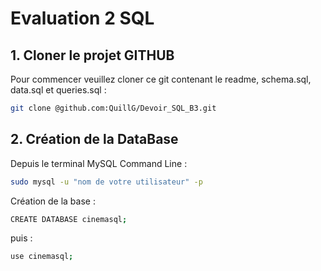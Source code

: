 # Evaluation 2 SQL

## 1. Cloner le projet GITHUB
Pour commencer veuillez cloner ce git contenant le readme, schema.sql, data.sql et queries.sql :

```bash
git clone @github.com:QuillG/Devoir_SQL_B3.git
```

## 2. Création de la DataBase
Depuis le terminal MySQL Command Line :

```bash
sudo mysql -u "nom de votre utilisateur" -p
```
Création de la base :

```bash
CREATE DATABASE cinemasql;
```

puis :

```bash
use cinemasql;
```










